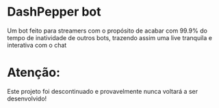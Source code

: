 <h1>DashPepper bot</h1>
<p>Um bot feito para streamers com o propósito de acabar com 99.9% do tempo de inatividade de outros bots, trazendo assim uma live tranquila e interativa com o chat</p>

<h1>Atenção:</h1>
<p>Este projeto foi descontinuado e provavelmente nunca voltará a ser desenvolvido!
